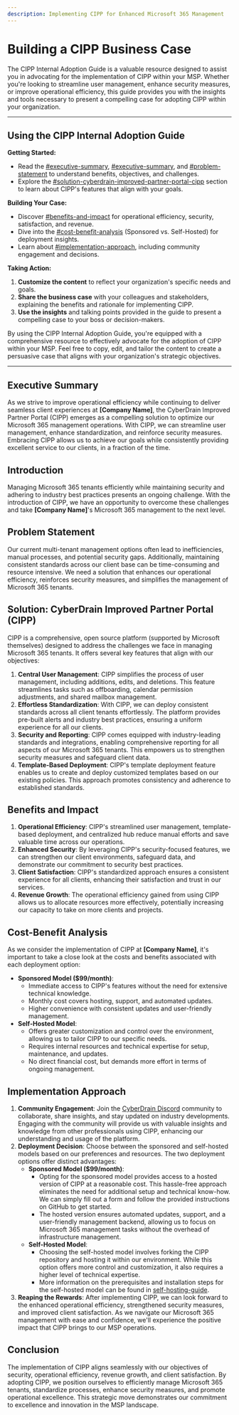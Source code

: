 ```yaml
---
description: Implementing CIPP for Enhanced Microsoft 365 Management
---
```


# Building a CIPP Business Case

The CIPP Internal Adoption Guide is a valuable resource designed to assist you in advocating for the implementation of CIPP within your MSP. Whether you're looking to streamline user management, enhance security measures, or improve operational efficiency, this guide provides you with the insights and tools necessary to present a compelling case for adopting CIPP within your organization.

***

## **Using the CIPP Internal Adoption Guide**

**Getting Started:**

* Read the [#executive-summary](msp-adoption-toolkit-building-a-cipp-business-case.md#executive-summary "mention"), [#executive-summary](msp-adoption-toolkit-building-a-cipp-business-case.md#executive-summary "mention"), and [#problem-statement](msp-adoption-toolkit-building-a-cipp-business-case.md#problem-statement "mention") to understand benefits, objectives, and challenges.
* Explore the [#solution-cyberdrain-improved-partner-portal-cipp](msp-adoption-toolkit-building-a-cipp-business-case.md#solution-cyberdrain-improved-partner-portal-cipp "mention") section to learn about CIPP's features that align with your goals.

**Building Your Case:**

* Discover [#benefits-and-impact](msp-adoption-toolkit-building-a-cipp-business-case.md#benefits-and-impact "mention") for operational efficiency, security, satisfaction, and revenue.
* Dive into the [#cost-benefit-analysis](msp-adoption-toolkit-building-a-cipp-business-case.md#cost-benefit-analysis "mention") (Sponsored vs. Self-Hosted) for deployment insights.
* Learn about [#implementation-approach](msp-adoption-toolkit-building-a-cipp-business-case.md#implementation-approach "mention"), including community engagement and decisions.

**Taking Action:**

1. **Customize the content** to reflect your organization's specific needs and goals.
2. **Share the business case** with your colleagues and stakeholders, explaining the benefits and rationale for implementing CIPP.
3. **Use the insights** and talking points provided in the guide to present a compelling case to your boss or decision-makers.

By using the CIPP Internal Adoption Guide, you're equipped with a comprehensive resource to effectively advocate for the adoption of CIPP within your MSP. Feel free to copy, edit, and tailor the content to create a persuasive case that aligns with your organization's strategic objectives.

***

## Executive Summary

As we strive to improve operational efficiency while continuing to deliver seamless client experiences at **\[Company Name]**, the CyberDrain Improved Partner Portal (CIPP) emerges as a compelling solution to optimize our Microsoft 365 management operations. With CIPP, we can streamline user management, enhance standardization, and reinforce security measures. Embracing CIPP allows us to achieve our goals while consistently providing excellent service to our clients, in a fraction of the time.

## Introduction

Managing Microsoft 365 tenants efficiently while maintaining security and adhering to industry best practices presents an ongoing challenge. With the introduction of CIPP, we have an opportunity to overcome these challenges and take **\[Company Name]**'s Microsoft 365 management to the next level.

## Problem Statement

Our current multi-tenant management options often lead to inefficiencies, manual processes, and potential security gaps. Additionally, maintaining consistent standards across our client base can be time-consuming and resource intensive. We need a solution that enhances our operational efficiency, reinforces security measures, and simplifies the management of Microsoft 365 tenants.

## Solution: CyberDrain Improved Partner Portal (CIPP)

CIPP is a comprehensive, open source platform (supported by Microsoft themselves) designed to address the challenges we face in managing Microsoft 365 tenants. It offers several key features that align with our objectives:

1. **Central User Management**: CIPP simplifies the process of user management, including additions, edits, and deletions. This feature streamlines tasks such as offboarding, calendar permission adjustments, and shared mailbox management.
2. **Effortless Standardization**: With CIPP, we can deploy consistent standards across all client tenants effortlessly. The platform provides pre-built alerts and industry best practices, ensuring a uniform experience for all our clients.
3. **Security and Reporting**: CIPP comes equipped with industry-leading standards and integrations, enabling comprehensive reporting for all aspects of our Microsoft 365 tenants. This empowers us to strengthen security measures and safeguard client data.
4. **Template-Based Deployment**: CIPP's template deployment feature enables us to create and deploy customized templates based on our existing policies. This approach promotes consistency and adherence to established standards.

## Benefits and Impact

1. **Operational Efficiency**: CIPP's streamlined user management, template-based deployment, and centralized hub reduce manual efforts and save valuable time across our operations.
2. **Enhanced Security**: By leveraging CIPP's security-focused features, we can strengthen our client environments, safeguard data, and demonstrate our commitment to security best practices.
3. **Client Satisfaction**: CIPP's standardized approach ensures a consistent experience for all clients, enhancing their satisfaction and trust in our services.
4. **Revenue Growth**: The operational efficiency gained from using CIPP allows us to allocate resources more effectively, potentially increasing our capacity to take on more clients and projects.

## Cost-Benefit Analysis

As we consider the implementation of CIPP at **\[Company Name]**, it's important to take a close look at the costs and benefits associated with each deployment option:

* **Sponsored Model ($99/month)**:
  * Immediate access to CIPP's features without the need for extensive technical knowledge.
  * Monthly cost covers hosting, support, and automated updates.
  * Higher convenience with consistent updates and user-friendly management.
* **Self-Hosted Model**:
  * Offers greater customization and control over the environment, allowing us to tailor CIPP to our specific needs.
  * Requires internal resources and technical expertise for setup, maintenance, and updates.
  * No direct financial cost, but demands more effort in terms of ongoing management.

## Implementation Approach

1. **Community Engagement**: Join the [CyberDrain Discord](https://discord.gg/cyberdrain) community to collaborate, share insights, and stay updated on industry developments. Engaging with the community will provide us with valuable insights and knowledge from other professionals using CIPP, enhancing our understanding and usage of the platform.
2. **Deployment Decision**: Choose between the sponsored and self-hosted models based on our preferences and resources. The two deployment options offer distinct advantages:
   * **Sponsored Model ($99/month)**:&#x20;
     * Opting for the sponsored model provides access to a hosted version of CIPP at a reasonable cost. This hassle-free approach eliminates the need for additional setup and technical know-how. We can simply fill out a form and follow the provided instructions on GitHub to get started.&#x20;
     * The hosted version ensures automated updates, support, and a user-friendly management backend, allowing us to focus on Microsoft 365 management tasks without the overhead of infrastructure management.
   * **Self-Hosted Model**:&#x20;
     * Choosing the self-hosted model involves forking the CIPP repository and hosting it within our environment. While this option offers more control and customization, it also requires a higher level of technical expertise.&#x20;
     * More information on the prerequisites and installation steps for the self-hosted model can be found in [self-hosting-guide](../setup/self-hosting-guide/ "mention").
3. **Reaping the Rewards**: After implementing CIPP, we can look forward to the enhanced operational efficiency, strengthened security measures, and improved client satisfaction. As we navigate our Microsoft 365 management with ease and confidence, we'll experience the positive impact that CIPP brings to our MSP operations.

## Conclusion

The implementation of CIPP aligns seamlessly with our objectives of security, operational efficiency, revenue growth, and client satisfaction. By adopting CIPP, we position ourselves to efficiently manage Microsoft 365 tenants, standardize processes, enhance security measures, and promote operational excellence. This strategic move demonstrates our commitment to excellence and innovation in the MSP landscape.

